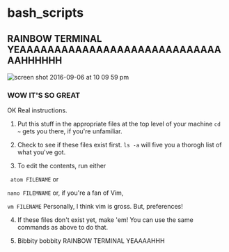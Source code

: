 # bash_scripts

## RAINBOW TERMINAL **YEAAAAAAAAAAAAAAAAAAAAAAAAAAAAAAAHHHHHH**

![screen shot 2016-09-06 at 10 09 59 pm](https://cloud.githubusercontent.com/assets/13214521/18300663/0c972014-7480-11e6-954c-f90554f944ad.png)

### WOW IT'S SO GREAT

OK Real instructions.

1. Put this stuff in the appropriate files at the top level of your machine 
` cd ~ ` gets you there, if you're unfamiliar.
2. Check to see if these files exist first.
`ls -a` will five you a thorogh list of what you've got.  

3. To edit the contents, run either

` atom FILENAME` or

`nano FILEMNAME` or, if you're a fan of Vim, 

`vm FILENAME`  Personally, I think vim is gross.  But, preferences!

4. If these files don't exist yet, make 'em!  You can use the same commands as above to do that.

5. Bibbity bobbity RAINBOW TERMINAL YEAAAAHHH
